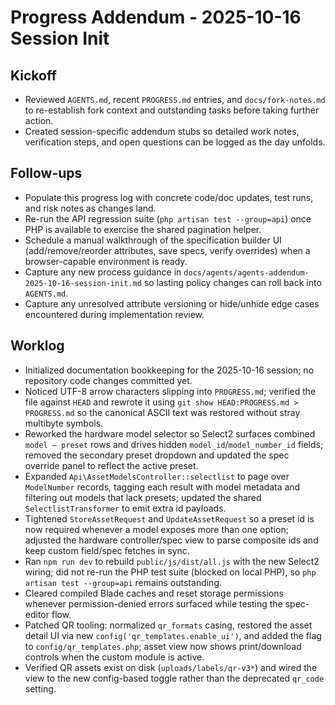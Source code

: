 # Progress Addendum - 2025-10-16 Session Init

## Kickoff
- Reviewed `AGENTS.md`, recent `PROGRESS.md` entries, and `docs/fork-notes.md` to re-establish fork context and outstanding tasks before taking further action.
- Created session-specific addendum stubs so detailed work notes, verification steps, and open questions can be logged as the day unfolds.

## Follow-ups
- Populate this progress log with concrete code/doc updates, test runs, and risk notes as changes land.
- Re-run the API regression suite (`php artisan test --group=api`) once PHP is available to exercise the shared pagination helper.
- Schedule a manual walkthrough of the specification builder UI (add/remove/reorder attributes, save specs, verify overrides) when a browser-capable environment is ready.
- Capture any new process guidance in `docs/agents/agents-addendum-2025-10-16-session-init.md` so lasting policy changes can roll back into `AGENTS.md`.
- Capture any unresolved attribute versioning or hide/unhide edge cases encountered during implementation review.

## Worklog
- Initialized documentation bookkeeping for the 2025-10-16 session; no repository code changes committed yet.
- Noticed UTF-8 arrow characters slipping into `PROGRESS.md`; verified the file against `HEAD` and rewrote it using `git show HEAD:PROGRESS.md > PROGRESS.md` so the canonical ASCII text was restored without stray multibyte symbols.
- Reworked the hardware model selector so Select2 surfaces combined `model — preset` rows and drives hidden `model_id`/`model_number_id` fields; removed the secondary preset dropdown and updated the spec override panel to reflect the active preset.
- Expanded `Api\AssetModelsController::selectlist` to page over `ModelNumber` records, tagging each result with model metadata and filtering out models that lack presets; updated the shared `SelectlistTransformer` to emit extra id payloads.
- Tightened `StoreAssetRequest` and `UpdateAssetRequest` so a preset id is now required whenever a model exposes more than one option; adjusted the hardware controller/spec view to parse composite ids and keep custom field/spec fetches in sync.
- Ran `npm run dev` to rebuild `public/js/dist/all.js` with the new Select2 wiring; did not re-run the PHP test suite (blocked on local PHP), so `php artisan test --group=api` remains outstanding.
- Cleared compiled Blade caches and reset storage permissions whenever permission-denied errors surfaced while testing the spec-editor flow.
- Patched QR tooling: normalized `qr_formats` casing, restored the asset detail UI via new `config('qr_templates.enable_ui')`, and added the flag to `config/qr_templates.php`; asset view now shows print/download controls when the custom module is active.
- Verified QR assets exist on disk (`uploads/labels/qr-v3*`) and wired the view to the new config-based toggle rather than the deprecated `qr_code` setting.
